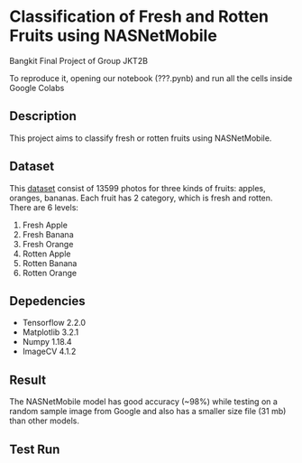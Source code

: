 # Classification of Fresh and Rotten Fruits using NASNetMobile

Bangkit Final Project of Group JKT2B

To reproduce it, opening our notebook (???.pynb) and run all the cells inside Google Colabs

## Description 
This project aims to classify fresh or rotten fruits using NASNetMobile. 

## Dataset 
This [dataset](https://www.kaggle.com/sriramr/fruits-fresh-and-rotten-for-classification) consist of 13599 photos for three kinds of  fruits: apples, oranges, bananas. Each fruit has 2 category, which is fresh and rotten. There are 6 levels:
1. Fresh Apple
2. Fresh Banana
3. Fresh Orange
4. Rotten Apple
5. Rotten Banana
6. Rotten Orange

## Depedencies

- Tensorflow 2.2.0
- Matplotlib 3.2.1
- Numpy 1.18.4
- ImageCV 4.1.2

## Result
The NASNetMobile model has good accuracy (~98%) while testing on a random sample image from Google and also has a smaller size file (31 mb) than other models.

## Test Run 


